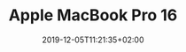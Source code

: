---
title: "Apple MacBook Pro 16"
date: 2019-12-05T11:21:35+02:00
articoli: current-menu-item
slug: "apple-macbook-pro-16"
immagine_testa: https://res.cloudinary.com/rim/image/upload/w_auto,c_scale,q_auto,f_auto/v1569854686/recensioni/apple-macbook-pro-13.jpg
description: "La video recensione a Apple MacBook Pro 16 di Riccardo Palombo."
categoria: "1"
rating: "5"
brand: "Apple"
layout: portatili/macbook-pro-16
video: https://www.youtube.com/embed/tCLCs2EYqi4
sommario: "È il portatile Apple per tutti"
typed1: "^2000: ha Touch ID e TouchBar."
typed2: ": ha CPU Quad Core e schermo P3."
typed3: ": è più potente di MacBook Air."
typed4: ". Ed ha un prezzo di listino più basso."
jquery: "1"
draft: true
---